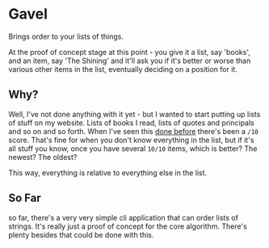 # Gavel

Brings order to your lists of things.

At the proof of concept stage at this point - you give it a list, say 'books', and an item, say 'The Shining' and it'll
ask you if it's better or worse than various other items in the list, eventually deciding on a position for it.

## Why?

Well, I've not done anything with it yet - but I wanted to start putting up lists of stuff on my website. Lists of books
I read, lists of quotes and principals and so on and so forth. When I've seen this [done before](https://sivers.org/book)
there's been a `/10` score. That's fine for when you don't know everything in the list, but if it's all stuff you know,
once you have several `10/10` items, which is better? The newest? The oldest? 

This way, everything is relative to everything else in the list. 


## So Far

so far, there's a very very simple cli application that can order lists of strings. It's really just a proof of concept
for the core algorithm. There's plenty besides that could be done with this.

